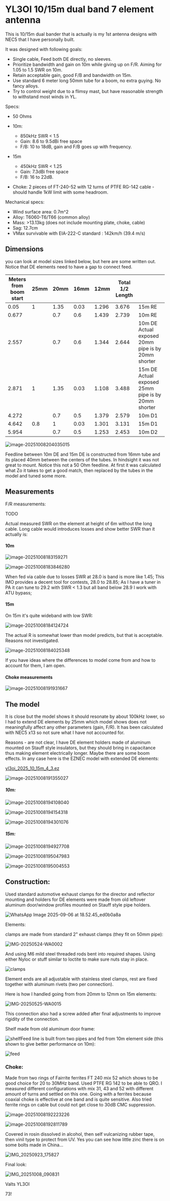 # YL3OI 10/15m dual band 7 element antenna

This is 10/15m dual bander that is actually is my 1st antenna designs with NEC5 that I have personally built.

It was designed with following goals:

- Single cable, Feed both DE directly, no sleeves.
- Prioritize bandwidth and gain on 10m while giving up on F/R. Aiming for 1.05 to 1.5 SWR on 10m.
- Retain acceptable gain, good F/B and bandwidth on 15m.
- Use standard 6 meter long 50mm tube for a boom, no extra guying. No fancy alloys.
- Try to control weight due to a flimsy mast, but have reasonable strength to withstand most winds in YL.

Specs:

- 50 Ohms
- 10m:
  -  850kHz SWR < 1.5
  - Gain: 8.6 to 9.5dBi free space
  - F/B: 10 to 18dB, gain and F/B goes up with frequency.  

- 15m
  - 450kHz SWR < 1.25
  - Gain: 7.3dBi free space
  - F/B: 16 to 22dB.

- Choke: 2 pieces of FT-240-52 with 12 turns of PTFE RG-142 cable - should handle 1kW limit with some headroom.

Mechanical specs:

- Wind surface area: 0.7m^2
- Alloy: T6060-T6/T66 (common alloy)
- Mass: >13.13kg (does not include mounting plate, choke, cable)
- Sag: 12.7cm
- VMax survivable with EIA-222-C standard : 142km/h (39.4 m/s)



## Dimensions

you can look at model sizes linked below, but here are some written out. Notice that DE elements need to have a gap to connect feed.

| Meters from boom start | 25mm | 20mm | 16mm | 12mm  | Total 1/2 Length |                                                         |
| ---------------------- | ---- | ---- | ---- | ----- | ---------------- | ------------------------------------------------------- |
| 0.05                   | 1    | 1.35 | 0.03 | 1.296 | 3.676            | 15m RE                                                  |
| 0.677                  |      | 0.7  | 0.6  | 1.439 | 2.739            | 10m RE                                                  |
| 2.557                  |      | 0.7  | 0.6  | 1.344 | 2.644            | 10m DE<br />Actual exposed 20mm pipe is by 20mm shorter |
| 2.871                  | 1    | 1.35 | 0.03 | 1.108 | 3.488            | 15m DE<br />Actual exposed 25mm pipe is by 20mm shorter |
| 4.272                  |      | 0.7  | 0.5  | 1.379 | 2.579            | 10m D1                                                  |
| 4.642                  | 0.8  | 1    | 0.03 | 1.301 | 3.131            | 15m D1                                                  |
| 5.954                  |      | 0.7  | 0.5  | 1.253 | 2.453            | 10m D2                                                  |

![image-20251008204035015](antenna-layout.png)

Feedline between 10m DE and 15m DE is constructed from 16mm tube and its placed 40mm between the centers of the tubes. In hindsight it was not great to mount. Notice this not a 50 Ohm feedline. At first it was calculated what Zo it takes to get a good match, then replaced by the tubes in the model and tuned some more.

## Measurements

F/R measurements:



TODO



Actual measured SWR on the element at height of 6m without the long cable. Long cable would introduces losses and show better SWR than it actually is:

#### 10m

![image-20251008183159271](10-swr.png)

![image-20251008183846280](10m-rx.png)

When fed via cable due to losses SWR at 28.0 is band is more like 1.45; This IMO provides a decent tool for contests, 28.0 to 28.85; As I have a tuner in PA it can tune to 29.2 with SWR < 1.3 but all band below 28.9 I work with ATU bypass;

#### 15m

On 15m it's quite wideband with low SWR:

![image-20251008184124724](15m-swr.png)

The actual R is somewhat lower than model predicts, but that is acceptable. Reasons not investigated.

![image-20251008184025348](15m-rx.png)

If you have ideas where the differences to model come from and how to account for them, I am open.

#### Choke measurements

![image-20251008191931667](choke-measurment.png)

## The model

It is close but the model shows it should resonate by about 100kHz lower, so I had to extend DE elements by 25mm which model shows does not meaningfully affect any other parameters (gain, F/R). It has been calculated with NEC5 x13 so not sure what I have not accounted for.

Reasons - are not clear, I have DE element holders made of aluminum mounted on Stauff style insulators, but they should bring in capacitance thus making element electrically longer. Maybe there are some boom effects. In any case here is the EZNEC model with extended DE elements:

 [yl3oi_2025_10_15m_4_3.ez](yl3oi_2025_10_15m_4_3.ez) 

![image-20251008191355027](image-20251008191355027.png)

##### 10m:

![image-20251008194108040](10-swr-model.png)

![image-20251008194154318](10-gain.png)

![image-20251008194301076](10-rx.png)

##### 15m:

![image-20251008194927708](15m-swr-model.png)

![image-20251008195047983](15m-gain.png)

![image-20251008195004553](15m-rx-model.png)



## Construction:

Used standard automotive exhaust clamps for the director and reflector mounting and holders for DE elements were made from old leftover aluminum door/window profiles mounted on Stauff style pipe holders.

![WhatsApp Image 2025-09-06 at 18.52.45_ed0b0a8a](overallview.jpg)

Elements:

clamps are made from standard 2" exhaust clamps (they fit on 50mm pipe):

![IMG-20250524-WA0002](clamps-many.jpg)

And using M6 mild steel threaded rods bent into required shapes. Using either Nyloc or stuff similar to loctite to make sure nuts stay in place.

![clamps](clamps.jpg)

Element ends are all adjustable with stainless steel clamps, rest are fixed together with aluminum rivets (two per connection).

Here is how I handled going from from 20mm to 12mm on 15m elements:

![IMG-20250525-WA0015](adjustable.jpg)

This connection also had a screw added after final adjustments to improve rigidity of the connection.

Shelf made from old aluminum door frame:

![shelf](shelf.jpg)Feed line is built from two pipes and fed from 10m element side (this shown to give better performance on 10m):

![feed](feed.jpg)

### Choke:

Made from two rings of Fairrite ferrites FT 240 mix 52 which shows to be good choice for 20 to 30MHz band. Used PTFE RG 142 to be able to QRO. I measured different configurations with mix 31, 43 and 52 with different amount of turns and settled on this one. Going with a ferrites because coaxial choke is effective at one band and is quite sensitive. Also tried ferrite rings on cable but could not get close to 30dB CMC suppression.

![image-20251008192223226](balun.jpg)

![image-20251008192811789](balun-mounted.jpg)

Covered in rosin dissolved in alcohol, then self vulcanizing rubber tape, then vinil type to protect from UV. Yes you can see how little zinc there is on some bolts made in China...

![IMG_20250923_175827](connect.jpg)

Final look:



![IMG_20251008_090831](ontheair.jpg)



Valts YL3OI

73!